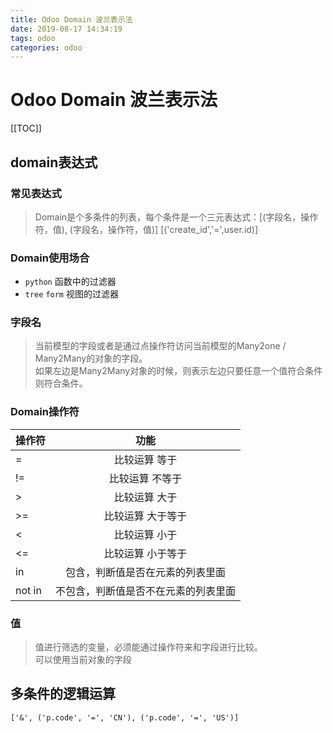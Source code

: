 ```yaml
---
title: Odoo Domain 波兰表示法
date: 2019-08-17 14:34:19
tags: odoo
categories: odoo
---
```

# Odoo Domain 波兰表示法
[[TOC]]
## domain表达式

### 常见表达式

> Domain是个多条件的列表，每个条件是一个三元表达式：[(字段名，操作符，值), (字段名，操作符，值)]
[('create_id','=',user.id)]

### Domain使用场合

* `python` 函数中的过滤器
* `tree` `form` 视图的过滤器

###  字段名
> 当前模型的字段或者是通过点操作符访问当前模型的Many2one / Many2Many的对象的字段。  
> 如果左边是Many2Many对象的时候，则表示左边只要任意一个值符合条件则符合条件。

### Domain操作符

操作符|功能
--|:--:
=|比较运算 等于
!=|比较运算 不等于
>|比较运算 大于
>=|比较运算 大于等于
<|比较运算 小于
<=|比较运算 小于等于
in|包含，判断值是否在元素的列表里面
not in| 不包含，判断值是否不在元素的列表里面

### 值

> 值进行筛选的变量，必须能通过操作符来和字段进行比较。  
> 可以使用当前对象的字段

## 多条件的逻辑运算

```
['&', ('p.code', '=', 'CN'), ('p.code', '=', 'US')]
```
